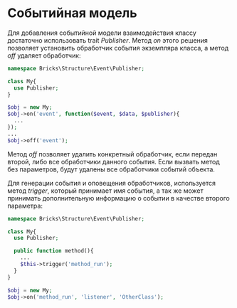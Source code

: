 # Событийная модель

Для добавления событийной модели взаимодействия классу достаточно использовать 
trait _Publisher_. Метод _on_ этого решения позволяет установить обработчик 
события экземпляра класса, а метод _off_ удаляет обработчик:

```php
namespace Bricks\Structure\Event\Publisher;

class My{
  use Publisher;
}

$obj = new My;
$obj->on('event', function($event, $data, $publisher){
  ...
});
...
$obj->off('event');
```

Метод _off_ позволяет удалить конкретный обработчик, если передан второй, либо 
все обработчики данного события. Если вызвать метод без параметров, будут 
удалены все обработчики событий объекта.

Для генерации события и оповещения обработчиков, используется метод _trigger_, 
который принимает имя события, а так же может принимать дополнительную 
информацию о событии в качестве второго параметра:

```php
namespace Bricks\Structure\Event\Publisher;

class My{
  use Publisher;

  public function method(){
    ...
    $this->trigger('method_run');
  }
}

$obj = new My;
$obj->on('method_run', 'listener', 'OtherClass');
```
